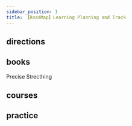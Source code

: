 ```yaml
---
sidebar_position: 1
title: 【RoadMap】Learning Planning and Track
---
```


## directions

## books
Precise Strecthing
## courses


## practice